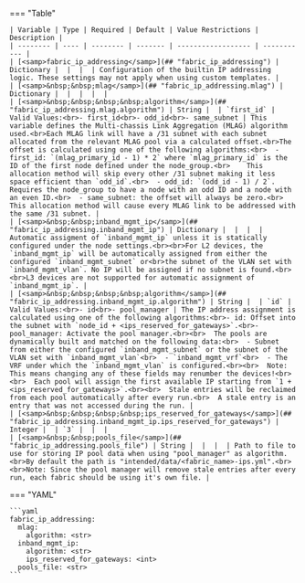 <!--
  ~ Copyright (c) 2023 Arista Networks, Inc.
  ~ Use of this source code is governed by the Apache License 2.0
  ~ that can be found in the LICENSE file.
  -->
=== "Table"

    | Variable | Type | Required | Default | Value Restrictions | Description |
    | -------- | ---- | -------- | ------- | ------------------ | ----------- |
    | [<samp>fabric_ip_addressing</samp>](## "fabric_ip_addressing") | Dictionary |  |  |  | Configuration of the builtin IP addressing logic. These settings may not apply when using custom templates. |
    | [<samp>&nbsp;&nbsp;mlag</samp>](## "fabric_ip_addressing.mlag") | Dictionary |  |  |  |  |
    | [<samp>&nbsp;&nbsp;&nbsp;&nbsp;algorithm</samp>](## "fabric_ip_addressing.mlag.algorithm") | String |  | `first_id` | Valid Values:<br>- first_id<br>- odd_id<br>- same_subnet | This variable defines the Multi-chassis Link Aggregation (MLAG) algorithm used.<br>Each MLAG link will have a /31 subnet with each subnet allocated from the relevant MLAG pool via a calculated offset.<br>The offset is calculated using one of the following algorithms:<br>  - first_id: `(mlag_primary_id - 1) * 2` where `mlag_primary_id` is the ID of the first node defined under the node_group.<br>    This allocation method will skip every other /31 subnet making it less space efficient than `odd_id`.<br>  - odd_id: `(odd_id - 1) / 2`. Requires the node_group to have a node with an odd ID and a node with an even ID.<br>  - same_subnet: the offset will always be zero.<br>    This allocation method will cause every MLAG link to be addressed with the same /31 subnet. |
    | [<samp>&nbsp;&nbsp;inband_mgmt_ip</samp>](## "fabric_ip_addressing.inband_mgmt_ip") | Dictionary |  |  |  | Automatic assigment of `inband_mgmt_ip` unless it is statically configured under the node settings.<br><br>For L2 devices, the `inband_mgmt_ip` will be automatically assigned from either the configured `inband_mgmt_subnet` or<br>the subnet of the VLAN set with `inband_mgmt_vlan`. No IP will be assigned if no subnet is found.<br><br>L3 devices are not supported for automatic assignment of `inband_mgmt_ip`. |
    | [<samp>&nbsp;&nbsp;&nbsp;&nbsp;algorithm</samp>](## "fabric_ip_addressing.inband_mgmt_ip.algorithm") | String |  | `id` | Valid Values:<br>- id<br>- pool_manager | The IP address assignment is calculated using one of the following algorithms:<br>- id: Offset into the subnet with `node_id + <ips_reserved_for_gateways>`.<br>- pool_manager: Activate the pool manager.<br><br>  The pools are dynamically built and matched on the following data:<br>  - Subnet from either the configured `inband_mgmt_subnet` or the subnet of the VLAN set with `inband_mgmt_vlan`<br>  - `inband_mgmt_vrf`<br>  - The VRF under which the `inband_mgmt_vlan` is configured.<br><br>  Note: This means changing any of these fields may renumber the devices!<br><br>  Each pool will assign the first available IP starting from `1 + <ips_reserved_for_gateways>`.<br><br>  Stale entries will be reclaimed from each pool automatically after every run.<br>  A stale entry is an entry that was not accessed during the run. |
    | [<samp>&nbsp;&nbsp;&nbsp;&nbsp;ips_reserved_for_gateways</samp>](## "fabric_ip_addressing.inband_mgmt_ip.ips_reserved_for_gateways") | Integer |  | `3` |  |  |
    | [<samp>&nbsp;&nbsp;pools_file</samp>](## "fabric_ip_addressing.pools_file") | String |  |  |  | Path to file to use for storing IP pool data when using "pool_manager" as algorithm.<br>By default the path is "intended/data/<fabric_name>-ips.yml".<br><br>Note: Since the pool manager will remove stale entries after every run, each fabric should be using it's own file. |

=== "YAML"

    ```yaml
    fabric_ip_addressing:
      mlag:
        algorithm: <str>
      inband_mgmt_ip:
        algorithm: <str>
        ips_reserved_for_gateways: <int>
      pools_file: <str>
    ```
